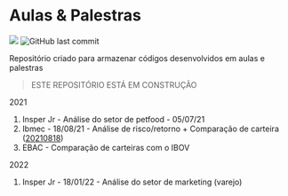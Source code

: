 # Aulas & Palestras

![](https://img.shields.io/github/commit-activity/w/victorncg/aulas_palestrasstyle=flat)
![GitHub last commit](https://img.shields.io/github/last-commit/victorncg/aulas_palestras)

Repositório criado para armazenar códigos desenvolvidos em aulas e palestras


> ESTE REPOSITÓRIO ESTÁ EM CONSTRUÇÃO

2021
1. Insper Jr - Análise do setor de petfood - 05/07/21
2. Ibmec - 18/08/21 - Análise de risco/retorno + Comparação de carteira ([20210818](https://github.com/victorncg/aulas_palestras/blob/main/20210818_C%C3%B3digo_Ibmec.ipynb]))
3. EBAC - Comparação de carteiras com o IBOV


2022
1. Insper Jr - 18/01/22 - Análise do setor de marketing (varejo) 


